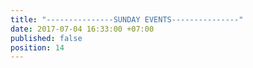 ```yaml
---
title: "---------------SUNDAY EVENTS---------------"
date: 2017-07-04 16:33:00 +07:00
published: false
position: 14
---
```


